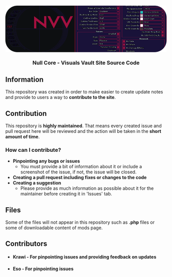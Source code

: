 <p align="center">
  <img src=".github/media/NVV.png" align="center">
</p>

<h3 align="center"> Null Core - Visuals Vault Site Source Code </h3>

## Information
This repository was created in order to make easier to create update notes and provide to users a way to **contribute to the site**.

## Contribution
This repository is **highly maintained**. That means every created issue and pull request here will be reviewed and the action will be taken in the **short amount of time**.
### How can I contribute?
- **Pinpointing any bugs or issues**
  - You must provide a bit of information about it or include a screenshot of the issue, if not, the issue will be closed.
- **Creating a pull request including fixes or changes to the code**
- **Creating a suggestion**
  - Please provide as much information as possible about it for the maintainer before creating it in 'Issues' tab.

## Files
Some of the files will not appear in this repository such as **.php** files or some of downloadable content of mods page.

## Contributors
- #### Krawi - For pinpointing issues and providing feedback on updates
- #### Eso - For pinpointing issues